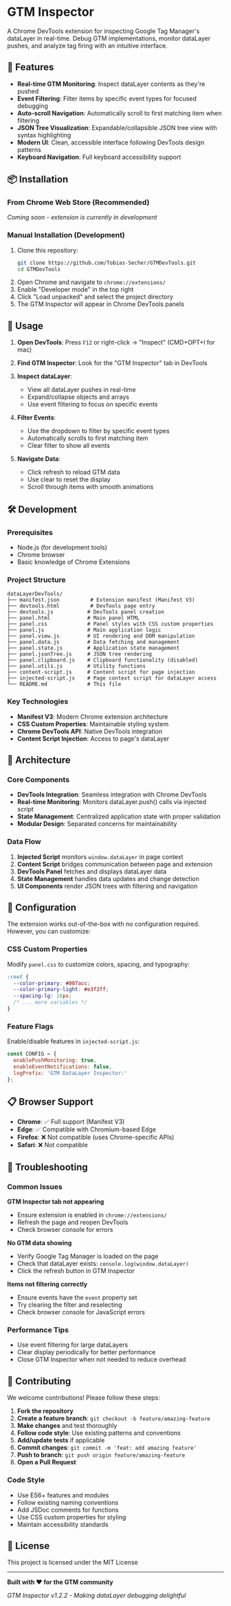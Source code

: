 # GTM Inspector

A Chrome DevTools extension for inspecting Google Tag Manager's dataLayer in real-time. Debug GTM implementations, monitor dataLayer pushes, and analyze tag firing with an intuitive interface.

## 🚀 Features

- **Real-time GTM Monitoring**: Inspect dataLayer contents as they're pushed
- **Event Filtering**: Filter items by specific event types for focused debugging
- **Auto-scroll Navigation**: Automatically scroll to first matching item when filtering
- **JSON Tree Visualization**: Expandable/collapsible JSON tree view with syntax highlighting
- **Modern UI**: Clean, accessible interface following DevTools design patterns
- **Keyboard Navigation**: Full keyboard accessibility support

## 📦 Installation

### From Chrome Web Store (Recommended)
*Coming soon - extension is currently in development*

### Manual Installation (Development)
1. Clone this repository:
   ```bash
   git clone https://github.com/Tobias-Secher/GTMDevTools.git
   cd GTMDevTools
   ```
2. Open Chrome and navigate to `chrome://extensions/`
3. Enable "Developer mode" in the top right
4. Click "Load unpacked" and select the project directory
5. The GTM Inspector will appear in Chrome DevTools panels

## 🎯 Usage

1. **Open DevTools**: Press `F12` or right-click → "Inspect" (CMD+OPT+I for mac)

2. **Find GTM Inspector**: Look for the "GTM Inspector" tab in DevTools

3. **Inspect dataLayer**: 
   - View all dataLayer pushes in real-time
   - Expand/collapse objects and arrays
   - Use event filtering to focus on specific events

4. **Filter Events**:
   - Use the dropdown to filter by specific event types
   - Automatically scrolls to first matching item
   - Clear filter to show all events

5. **Navigate Data**:
   - Click refresh to reload GTM data
   - Use clear to reset the display
   - Scroll through items with smooth animations

## 🛠️ Development

### Prerequisites
- Node.js (for development tools)
- Chrome browser
- Basic knowledge of Chrome Extensions

### Project Structure
```
dataLayerDevTools/
├── manifest.json          # Extension manifest (Manifest V3)
├── devtools.html          # DevTools page entry
├── devtools.js           # DevTools panel creation
├── panel.html            # Main panel HTML
├── panel.css             # Panel styles with CSS custom properties
├── panel.js              # Main application logic
├── panel.view.js         # UI rendering and DOM manipulation
├── panel.data.js         # Data fetching and management
├── panel.state.js        # Application state management
├── panel.jsonTree.js     # JSON tree rendering
├── panel.clipboard.js    # Clipboard functionality (disabled)
├── panel.utils.js        # Utility functions
├── content-script.js     # Content script for page injection
├── injected-script.js    # Page context script for dataLayer access
└── README.md             # This file
```

### Key Technologies
- **Manifest V3**: Modern Chrome extension architecture
- **CSS Custom Properties**: Maintainable styling system
- **Chrome DevTools API**: Native DevTools integration
- **Content Script Injection**: Access to page's dataLayer

## 🎨 Architecture

### Core Components

- **DevTools Integration**: Seamless integration with Chrome DevTools
- **Real-time Monitoring**: Monitors dataLayer.push() calls via injected script
- **State Management**: Centralized application state with proper validation
- **Modular Design**: Separated concerns for maintainability

### Data Flow
1. **Injected Script** monitors `window.dataLayer` in page context
2. **Content Script** bridges communication between page and extension
3. **DevTools Panel** fetches and displays dataLayer data
4. **State Management** handles data updates and change detection
5. **UI Components** render JSON trees with filtering and navigation

## 🔧 Configuration

The extension works out-of-the-box with no configuration required. However, you can customize:

### CSS Custom Properties
Modify `panel.css` to customize colors, spacing, and typography:

```css
:root {
  --color-primary: #007acc;
  --color-primary-light: #e3f2ff;
  --spacing-lg: 16px;
  /* ... more variables */
}
```

### Feature Flags
Enable/disable features in `injected-script.js`:

```javascript
const CONFIG = {
  enablePushMonitoring: true,
  enableEventNotifications: false,
  logPrefix: 'GTM DataLayer Inspector:'
};
```

## 📋 Browser Support

- **Chrome**: ✅ Full support (Manifest V3)
- **Edge**: ✅ Compatible with Chromium-based Edge
- **Firefox**: ❌ Not compatible (uses Chrome-specific APIs)
- **Safari**: ❌ Not compatible

## 🐛 Troubleshooting

### Common Issues

**GTM Inspector tab not appearing**
- Ensure extension is enabled in `chrome://extensions/`
- Refresh the page and reopen DevTools
- Check browser console for errors

**No GTM data showing**
- Verify Google Tag Manager is loaded on the page
- Check that dataLayer exists: `console.log(window.dataLayer)`
- Click the refresh button in GTM Inspector

**Items not filtering correctly**
- Ensure events have the `event` property set
- Try clearing the filter and reselecting
- Check browser console for JavaScript errors

### Performance Tips
- Use event filtering for large dataLayers
- Clear display periodically for better performance
- Close GTM Inspector when not needed to reduce overhead

## 🤝 Contributing

We welcome contributions! Please follow these steps:

1. **Fork the repository**
2. **Create a feature branch**: `git checkout -b feature/amazing-feature`
3. **Make changes** and test thoroughly
4. **Follow code style**: Use existing patterns and conventions
5. **Add/update tests** if applicable
6. **Commit changes**: `git commit -m 'feat: add amazing feature'`
7. **Push to branch**: `git push origin feature/amazing-feature`
8. **Open a Pull Request**

### Code Style
- Use ES6+ features and modules
- Follow existing naming conventions
- Add JSDoc comments for functions
- Use CSS custom properties for styling
- Maintain accessibility standards

## 📄 License

This project is licensed under the MIT License

---

**Built with ❤️ for the GTM community**

*GTM Inspector v1.2.2 - Making dataLayer debugging delightful*